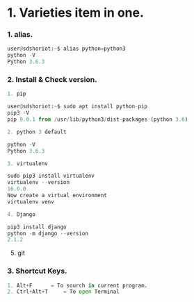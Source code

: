# 1. Varieties item in one.


### 1. alias.
```python
user@sdshoriot:~$ alias python=python3
python -V
Python 3.6.3
```

### 2. Install & Check version.

```python
1. pip

user@sdshoriot:~$ sudo apt install python-pip
pip3 -V
pip 9.0.1 from /usr/lib/python3/dist-packages (python 3.6)
```
```python
2. python 3 default

python -V
Python 3.6.3
```
```python
3. virtualenv

sudo pip3 install virtualenv
virtualenv --version
16.0.0
Now create a virtual environment
virtualenv venv 
```
```python
4. Django

pip3 install django
python -m django --version
2.1.2 
```
5. git



### 3. Shortcut Keys.
```python
1. Alt+F	  = To sourch in current program.
2. Ctrl+Alt+T     = To open Terminal
```